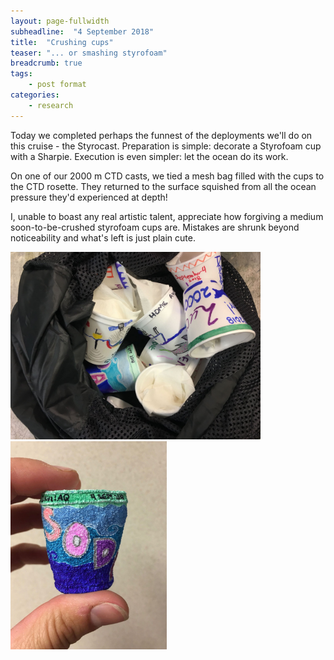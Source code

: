 ```yaml
---
layout: page-fullwidth
subheadline:  "4 September 2018"
title:  "Crushing cups"
teaser: "... or smashing styrofoam"
breadcrumb: true
tags:
    - post format
categories:
    - research
---
```


Today we completed perhaps the funnest of the deployments we'll do on this cruise - the Styrocast. Preparation is simple: decorate a Styrofoam cup with a Sharpie. Execution is even simpler: let the ocean do its work.

On one of our 2000 m CTD casts, we tied a mesh bag filled with the cups to the CTD rosette. They returned to the surface squished from all the ocean pressure they'd experienced at depth!

I, unable to boast any real artistic talent, appreciate how forgiving a medium soon-to-be-crushed styrofoam cups are. Mistakes are shrunk beyond noticeability and what's left is just plain cute.

<img src="/assets/img/2018_09_04_IMG_6902.jpg" width="400">
<img src="/assets/img/2018_09_04_IMG_6914.jpg" width="250">
